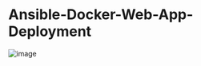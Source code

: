 # Ansible-Docker-Web-App-Deployment
![image](https://user-images.githubusercontent.com/41273957/223285658-e7120edc-eac2-4de0-9458-a035e8ec2514.png)

